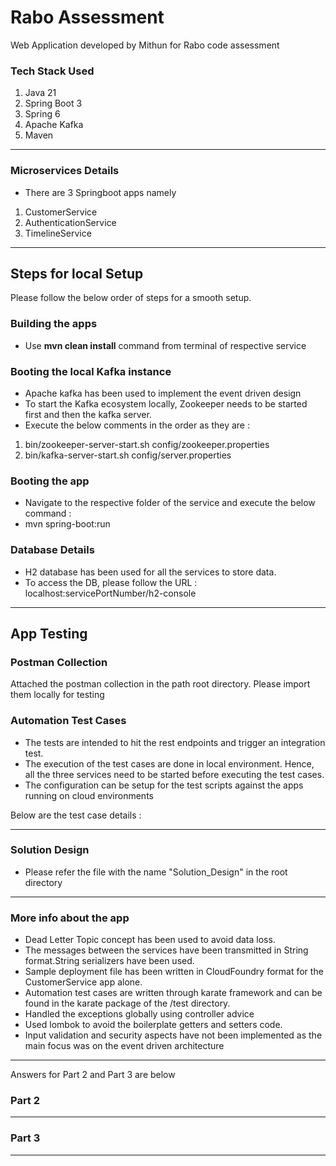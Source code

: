 # Rabo Assessment
Web Application developed by Mithun for Rabo code assessment

### Tech Stack Used
1.	Java 21
2.	Spring Boot 3
3.	Spring 6
4. Apache Kafka
5. Maven
* ****

### Microservices Details
* There are 3 Springboot apps namely 
1. CustomerService
2. AuthenticationService
3. TimelineService
* ****
## Steps for local Setup
Please follow the below order of steps for a smooth setup.

### Building the apps
* Use **mvn clean install** command from terminal of respective service

### Booting the local Kafka instance
* Apache kafka has been used to implement the event driven design
* To start the Kafka ecosystem locally, Zookeeper needs to be started first and then the kafka server.
* Execute the below comments in the order as they are :
1. bin/zookeeper-server-start.sh config/zookeeper.properties
2. bin/kafka-server-start.sh config/server.properties

### Booting the app
* Navigate to the respective folder of the service and execute the below command :
* mvn spring-boot:run

### Database Details
* H2 database has been used for all the services to store data. 
* To access the DB, please follow the URL : localhost:servicePortNumber/h2-console
* ****
## App Testing
### Postman Collection
Attached the postman collection in the path root directory. Please import them locally for testing

### Automation Test Cases
* The tests are intended to hit the rest endpoints and trigger an integration test. 
* The execution of the test cases are done in local environment. Hence, all the three services need to be started before executing the test cases.
* The configuration can be setup for the test scripts against the apps running on cloud environments

Below are the test case details : 
* ****
### Solution Design
* Please refer the file with the name "Solution_Design" in the root directory
* ****
### More info about the app
* Dead Letter Topic concept has been used to avoid data loss.
* The messages between the services have been transmitted in String format.String serializers have been used.
* Sample deployment file has been written in CloudFoundry format for the CustomerService app alone.
* Automation test cases are written through karate framework and can be found in the karate package of the /test directory.
* Handled the exceptions globally using controller advice
* Used lombok to avoid the boilerplate getters and setters code.
* Input validation and security aspects have not been implemented as the main focus was on the event driven architecture
* ****

Answers for Part 2 and Part 3 are below 

### Part 2 
* ****

### Part 3
* ****
  